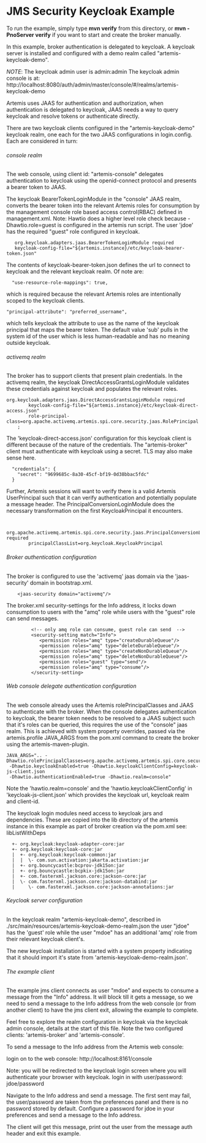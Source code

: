 # JMS Security Keycloak Example

To run the example, simply type **mvn verify** from this directory, or **mvn -PnoServer verify** if you want to start and create the broker manually.

In this example, broker authentication is delegated to keycloak. A keycloak server is installed and configured with
a demo realm called "artemis-keycloak-demo".

_NOTE_: The keycloak admin user is admin:admin
The keycloak admin console is at: http://localhost:8080/auth/admin/master/console/#/realms/artemis-keycloak-demo

Artemis uses JAAS for authentication and authorization, when authentication is delegated to keycloak, JAAS needs a
way to query keycloak and resolve tokens or authenticate directly.

There are two keycloak clients configured in the "artemis-keycloak-demo" keycloak realm, one each for the two JAAS
configurations in login.config. Each are considered in turn:

###### console realm

The web console, using client id: "artemis-console" delegates authentication to keycloak using the openid-connect
protocol and presents a bearer token to JAAS.

The keycloak BearerTokenLoginModule in the "console" JAAS realm, converts the bearer token into the relevant Artemis
roles for consumption by the management console role based access control(RBAC) defined in management.xml. 
Note: Hawtio does a higher level role check because -Dhawtio.role=guest is configured in the artemis run script.
The user 'jdoe' has the required "guest" role configured in keycloak.

````
   org.keycloak.adapters.jaas.BearerTokenLoginModule required
   keycloak-config-file="${artemis.instance}/etc/keycloak-bearer-token.json"
````
The contents of keycloak-bearer-token.json defines the url to connect to keycloak and the relevant keycloak realm.
Of note are:
````
  "use-resource-role-mappings": true,
````
which is required because the relevant Artemis roles are intentionally scoped to the keycloak clients.

````
"principal-attribute": "preferred_username",
````
which tells keycloak the attribute to use as the name of the keycloak principal that maps the bearer token. The default
value 'sub' pulls in the system id of the user which is less human-readable and has no meaning outside keycloak.


###### activemq realm

The broker has to support clients that present plain credentials. In the activemq realm, the keycloak 
DirectAccessGrantsLoginModule validates these credentials against keycloak and populates the relevant roles. 

````
org.keycloak.adapters.jaas.DirectAccessGrantsLoginModule required
        keycloak-config-file="${artemis.instance}/etc/keycloak-direct-access.json"
        role-principal-class=org.apache.activemq.artemis.spi.core.security.jaas.RolePrincipal
    ;
````
The 'keycloak-direct-access.json' configuration for this keycloak client is different because of the nature of
the credentials. The "artemis-broker" client must authenticate with keycloak using a secret. TLS may also make
sense here.
````
  "credentials": {
    "secret": "9699685c-8a30-45cf-bf19-0d38bbac5fdc"
  }
````

Further, Artemis sessions will want to verify there is a valid Artemis UserPrincipal such that it can verify
authentication and potentially populate a message header.
The PrincipalConversionLoginModule does the necessary transformation on the first KeycloakPrincipal it encounters.
````

    org.apache.activemq.artemis.spi.core.security.jaas.PrincipalConversionLoginModule required
        principalClassList=org.keycloak.KeycloakPrincipal
````

###### Broker authentication configuration

The broker is configured to use the 'activemq' jaas domain via the 'jaas-security' domain in 
bootstrap.xml.

````
    <jaas-security domain="activemq"/>
````

The broker.xml security-settings for the Info address, it locks down consumption to users with the "amq" role while
users with the "guest" role can send messages.

````
         <!-- only amq role can consume, guest role can send  -->
         <security-setting match="Info">
            <permission roles="amq" type="createDurableQueue"/>
            <permission roles="amq" type="deleteDurableQueue"/>
            <permission roles="amq" type="createNonDurableQueue"/>
            <permission roles="amq" type="deleteNonDurableQueue"/>
            <permission roles="guest" type="send"/>
            <permission roles="amq" type="consume"/>
         </security-setting>
````


###### Web console delegate authentication configuration

The web console already uses the Artemis rolePrincipalClasses and JAAS to authenticate with the broker. When the console
delegates authentication to keycloak, the bearer token needs to be resolved to a JAAS subject such that it's roles can
be queried, this requires the use of the "console" jaas realm. 
This is achieved with system property overrides, passed via the artemis.profile JAVA_ARGS from the pom.xml 
command to create the broker using the artemis-maven-plugin.

    JAVA_ARGS=".. -Dhawtio.rolePrincipalClasses=org.apache.activemq.artemis.spi.core.security.jaas.RolePrincipal 
     -Dhawtio.keycloakEnabled=true -Dhawtio.keycloakClientConfig=keycloak-js-client.json 
     -Dhawtio.authenticationEnabled=true -Dhawtio.realm=console"

Note the 'hawtio.realm=console' and the 'hawtio.keycloakClientConfig' in 'keycloak-js-client.json' which provides the keycloak
url, keycloak realm and client-id.

The keycloak login modules need access to keycloak jars and dependencies. These are copied into the lib directory of
the artemis instance in this example as part of broker creation via the pom.xml see: libListWithDeps
````
  +- org.keycloak:keycloak-adapter-core:jar
  +- org.keycloak:keycloak-core:jar
  |  +- org.keycloak:keycloak-common:jar
  |  |  \- com.sun.activation:jakarta.activation:jar
  |  +- org.bouncycastle:bcprov-jdk15on:jar
  |  +- org.bouncycastle:bcpkix-jdk15on:jar
  |  +- com.fasterxml.jackson.core:jackson-core:jar
  |  \- com.fasterxml.jackson.core:jackson-databind:jar
  |     \- com.fasterxml.jackson.core:jackson-annotations:jar
````

###### Keycloak server configuration

In the keycloak realm "artemis-keycloak-demo", described in ./src/main/resources/artemis-keycloak-demo-realm.json
the user "jdoe" has the 'guest' role while the user "mdoe" has an additional 'amq' role from their relevant keycloak
client's.

The new keycloak installation is started with a system property indicating that it should import it's state from 
'artemis-keycloak-demo-realm.json'.


###### The example client

The example jms client connects as user "mdoe" and expects to consume a message from the "Info" address.
It will block till it gets a message, so we need to send a message to the Info address from the web console
(or from another client) to have the jms client exit, allowing the example to complete.

Feel free to explore the realm configuration in keycloak via the keycloak admin console, details at the start
of this file. Note the two configured clients: 'artemis-broker' and 'artemis-console'.

To send a message to the Info address from the Artemis web console:

 login on to the web console:
    http://localhost:8161/console

Note: you will be redirected to the keycloak login screen where you will authenticate your browser with keycloak.
 login in with user/password: jdoe/password

Navigate to the Info address and send a message. The first sent may fail, the user/password are taken from the
preferences panel and there is no password stored by default. Configure a password for jdoe in your preferences
and send a message to the Info address.

The client will get this message, print out the user from the message auth header and exit this example.